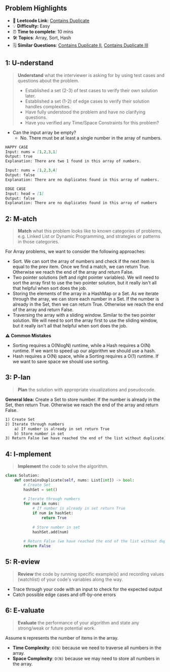 ## Problem Highlights

* 🔗 **Leetcode Link:** [Contains Duplicate](https://leetcode.com/problems/contains-duplicate/)
* 💡 **Difficulty:** Easy
* ⏰ **Time to complete**: 10 mins
* 🛠️ **Topics**: Array, Sort, Hash
* 🗒️ **Similar Questions**: [Contains Duplicate II](https://leetcode.com/problems/contains-duplicate-ii/), [Contains Duplicate III](https://leetcode.com/problems/contains-duplicate-iii/)
    
## 1: U-nderstand
 
> **Understand** what the interviewer is asking for by using test cases and questions about the problem.
> 
> - Established a set (2-3) of test cases to verify their own solution later.
> - Established a set (1-2) of edge cases to verify their solution handles complexities.
> - Have fully understood the problem and have no clarifying questions.
> - Have you verified any Time/Space Constraints for this problem?

- Can the input array be empty?
    - No. There must be at least a single number in the array of numbers. 

   
```markdown
HAPPY CASE
Input: nums = [1,2,3,1]
Output: true
Explanation: There are two 1 found in this array of numbers.

Input: nums = [1,2,3,4]
Output: false
Explanation: There are no duplicates found in this array of numbers.

EDGE CASE
Input: head = [1]
Output: false
Explanation: There are no duplicates found in this array of numbers
```   
    
## 2: M-atch

<!-- See https://docs.google.com/document/d/1hYT1hoOJ6pFIt8A5q-PIZmYP7pB4WqlzyUJgFx9x2mY/edit#heading=h.ya2de4n4zsds for list of algorithms based on question type-->

> **Match** what this problem looks like to known categories of problems, e.g. Linked List or Dynamic Programming, and strategies or patterns in those categories.

For Array problems, we want to consider the following approaches:

- Sort. We can sort the array of numbers and check if the next item is equal to the prev item. Once we find a match, we can return True. Otherwise we reach the end of the array and return False.
- Two pointer solutions (left and right pointer variables). We will need to sort the array first to use the two pointer solution, but it really isn't all that helpful when sort does the job.
- Storing the elements of the array in a HashMap or a Set. As we iterate through the array, we can store each number in a Set. If the number is already in the Set, then we can return True. Otherwise we reach the end of the array and return False.
- Traversing the array with a sliding window. Similar to the two pointer solution. We will need to sort the array first to use the sliding window, but it really isn't all that helpful when sort does the job.

**⚠️ Common Mistakes**

* Sorting requires a O(NlogN) runtime, while a Hash requires a O(N) runtime. If we want to speed up our algorithm we should use a hash.
* Hash requires a O(N) space, while a Sorting requires a O(1) runtime. If we want to save space we should use sorting.


## 3: P-lan

> **Plan** the solution with appropriate visualizations and pseudocode.

**General Idea:** Create a Set to store number. If the number is already in the Set, then return True. Otherwise we reach the end of the array and return False.


```markdown
1) Create Set
2) Iterate through numbers
    a) If number is already in set return True
    b) Store number in set
3) Return False (we have reached the end of the list without duplicate)
```

## 4: I-mplement

> **Implement** the code to solve the algorithm.

```python
class Solution:
    def containsDuplicate(self, nums: List[int]) -> bool:
        # Create Set
        hashSet = set()
        
        # Iterate through numbers
        for num in nums:
            # If number is already in set return True
            if num in hashSet:
                return True
                
            # Store number in set
            hashSet.add(num)
        
        # Return False (we have reached the end of the list without duplicate)
        return False
```
    
## 5: R-eview

> **Review** the code by running specific example(s) and recording values (watchlist) of your code's variables along the way.

- Trace through your code with an input to check for the expected output
- Catch possible edge cases and off-by-one errors

## 6: E-valuate

> **Evaluate** the performance of your algorithm and state any strong/weak or future potential work.

Assume `N` represents the number of items in the array.

* **Time Complexity**: `O(N)` because we need to traverse all numbers in the array.
* **Space Complexity**: `O(N)` because we may need to store all numbers in the array. 